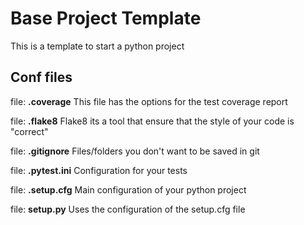 # Base Project Template

This is a template to start a python project

## Conf files
file: **.coverage**
This file has the options for the test coverage report

file: **.flake8**
Flake8 its a tool that ensure that the style of your code is "correct"

file: **.gitignore**
Files/folders you don't want to be saved in git

file: **.pytest.ini**
Configuration for your tests

file: **.setup.cfg**
Main configuration of your python project

file: **setup.py**
Uses the configuration of the setup.cfg file
